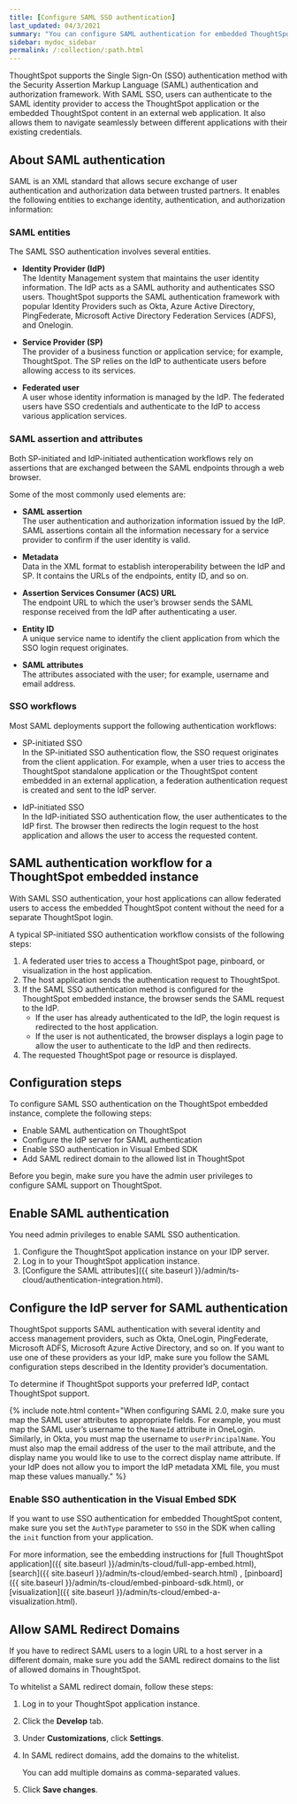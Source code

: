 ```yaml
---
title: [Configure SAML SSO authentication]
last_updated: 04/3/2021
summary: "You can configure SAML authentication for embedded ThoughtSpot instance to authenticate federated users."
sidebar: mydoc_sidebar
permalink: /:collection/:path.html
---
```


ThoughtSpot supports the Single Sign-On (SSO) authentication method with the Security Assertion Markup Language (SAML) authentication and authorization framework. With SAML SSO, users can authenticate to the SAML identity provider to access the ThoughtSpot application or the embedded ThoughtSpot content in an external web application. It also allows them to navigate seamlessly between different applications with their existing credentials.

## About SAML authentication

SAML is an XML standard that allows secure exchange of user authentication and authorization data between trusted partners. It enables the following entities to exchange identity, authentication, and authorization information:

### SAML entities

The SAML SSO authentication involves several entities.

-   **Identity Provider (IdP)**                                       
    The Identity Management system that maintains the user identity information. The IdP acts as a SAML authority and authenticates SSO users. ThoughtSpot supports the SAML authentication framework with popular Identity Providers such as Okta, Azure Active Directory, PingFederate, Microsoft Active Directory Federation Services (ADFS), and Onelogin.

-   **Service Provider (SP)**                                   
    The provider of a business function or application service; for example, ThoughtSpot. The SP relies on the IdP to authenticate users before allowing access to its services.

-   **Federated user**                                             
    A user whose identity information is managed by the IdP. The federated users have SSO credentials and authenticate to the IdP to access various application services.

### SAML assertion and attributes

Both SP-initiated and IdP-initiated authentication workflows rely on assertions that are exchanged between the SAML endpoints through a web browser.

Some of the most commonly used elements are:

-   **SAML assertion**                                           
    The user authentication and authorization information issued by the IdP. SAML assertions contain all the information necessary for a service provider to confirm if the user identity is valid.

-   **Metadata**                                                   
    Data in the XML format to establish interoperability between the IdP and SP. It contains the URLs of the endpoints, entity ID, and so on.

-   **Assertion Services Consumer (ACS) URL**                               
    The endpoint URL to which the user’s browser sends the SAML response received from the IdP after authenticating a user.

-   **Entity ID**                                                      
    A unique service name to identify the client application from which the SSO login request originates.

-   **SAML attributes**                                                     
    The attributes associated with the user; for example, username and email address.

### SSO workflows

Most SAML deployments support the following authentication workflows:

-   SP-initiated SSO                                                  
    In the SP-initiated SSO authentication flow, the SSO request originates from the client application. For example, when a user tries to access the ThoughtSpot standalone application or the ThoughtSpot content embedded in an external application, a federation authentication request is created and sent to the IdP server.

-   IdP-initiated SSO                                                    
    In the IdP-initiated SSO authentication flow, the user authenticates to the IdP first. The browser then redirects the login request to the host application and allows the user to access the requested content.

## SAML authentication workflow for a ThoughtSpot embedded instance

With SAML SSO authentication, your host applications can allow federated users to access the embedded ThoughtSpot content without the need for a separate ThoughtSpot login.

A typical SP-initiated SSO authentication workflow consists of the following steps:

1.  A federated user tries to access a ThoughtSpot page, pinboard, or visualization in the host application.
2.  The host application sends the authentication request to ThoughtSpot.
3.  If the SAML SSO authentication method is configured for the ThoughtSpot embedded instance, the browser sends the SAML request to the IdP.                  
    -   If the user has already authenticated to the IdP, the login request is redirected to the host application.
    -   If the user is not authenticated, the browser displays a login page to allow the user to authenticate to the IdP and then redirects.                             
4.  The requested ThoughtSpot page or resource is displayed.

## Configuration steps

To configure SAML SSO authentication on the ThoughtSpot embedded instance, complete the following steps:

-   Enable SAML authentication on ThoughtSpot
-   Configure the IdP server for SAML authentication
-   Enable SSO authentication in Visual Embed SDK
-   Add SAML redirect domain to the allowed list in ThoughtSpot

Before you begin, make sure you have the admin user privileges to configure SAML support on ThoughtSpot.


## Enable SAML authentication

You need admin privileges to enable SAML SSO authentication.

1. Configure the ThoughtSpot application instance on your IDP server.  
2. Log in to your ThoughtSpot application instance.
3. [Configure the SAML attributes]({{ site.baseurl }}/admin/ts-cloud/authentication-integration.html).

## Configure the IdP server for SAML authentication
ThoughtSpot supports SAML authentication with several identity and access management providers, such as Okta, OneLogin, PingFederate, Microsoft ADFS, Microsoft Azure Active Directory, and so on.
If you want to use one of these providers as your IdP, make sure you follow the SAML configuration steps described in the Identity provider’s documentation.

To determine if ThoughtSpot supports your preferred IdP, contact ThoughtSpot support.

{% include note.html content="When configuring SAML 2.0, make sure you map the SAML user attributes to appropriate fields. For example, you must map the SAML user’s username to the <code>NameId</code> attribute in OneLogin. Similarly, in Okta, you must map the username to <code>userPrincipalName</code>. You must also map the email address of the user to the mail attribute, and the display name you would like to use to the correct display name attribute. If your IdP does not allow you to import the IdP metadata XML file, you must map these values manually." %}

### Enable SSO authentication in the Visual Embed SDK
If you want to use SSO authentication for embedded ThoughtSpot content, make sure you set the `AuthType` parameter to `SSO` in the SDK when calling the `init` function from your application.

For more information, see the embedding instructions for [full ThoughtSpot application]({{ site.baseurl }}/admin/ts-cloud/full-app-embed.html), [search]({{ site.baseurl }}/admin/ts-cloud/embed-search.html) , [pinboard]({{ site.baseurl }}/admin/ts-cloud/embed-pinboard-sdk.html), or [visualization]({{ site.baseurl }}/admin/ts-cloud/embed-a-visualization.html).

## Allow SAML Redirect Domains

If you have to redirect SAML users to a login URL to a host server in a different domain, make sure you add the SAML redirect domains to the list of allowed domains in ThoughtSpot.

To whitelist a SAML redirect domain, follow these steps:

1. Log in to your ThoughtSpot application instance.
2. Click the **Develop** tab.
3. Under **Customizations**, click **Settings**.
4. In SAML redirect domains, add the domains to the whitelist.

   You can add multiple domains as comma-separated values.    
5. Click **Save changes**.

